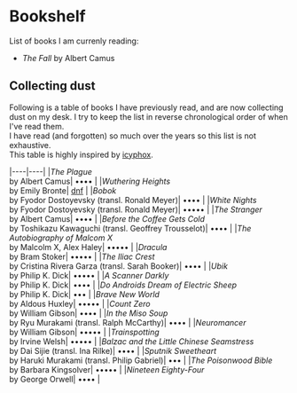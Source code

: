 # Bookshelf

List of books I am currenly reading:

- _The Fall_ by Albert Camus

## Collecting dust

Following is a table of books I have previously read, and are now collecting dust on my desk.
I try to keep the list in reverse chronological order of when I've read them.  
I have read (and forgotten) so much over the years so this list is not exhaustive.  
This table is highly inspired by [icyphox](https://icyphox.sh/reading/ "reading - icyphox").  

|----|----|
|_The Plague_<br>by Albert Camus| •••• |
|_Wuthering Heights_<br>by Emily Bronte| [dnf](# "will come back to at some point") |
|_Bobok_<br>by Fyodor Dostoyevsky (transl. Ronald Meyer)| •••• |
|_White Nights_<br>by Fyodor Dostoyevsky (transl. Ronald Meyer)| ••••• |
|_The Stranger_<br>by Albert Camus| •••• |
|_Before the Coffee Gets Cold_<br>by Toshikazu Kawaguchi (transl. Geoffrey Trousselot)| •••• |
|_The Autobiography of Malcom X_<br>by Malcolm X, Alex Haley| ••••• |
|_Dracula_<br>by Bram Stoker| ••••• |
|_The Iliac Crest_<br>by Cristina Rivera Garza (transl. Sarah Booker)| •••• |
|_Ubik_<br>by Philip K. Dick| ••••• |
|_A Scanner Darkly_<br>by Philip K. Dick| •••• |
|_Do Androids Dream of Electric Sheep_<br>by Philip K. Dick| ••• |
|_Brave New World_<br>by Aldous Huxley| ••••• |
|_Count Zero_<br>by William Gibson| •••• |
|_In the Miso Soup_<br>by Ryu Murakami (transl. Ralph McCarthy)| •••• |
|_Neuromancer_<br>by William Gibson| ••••• |
|_Trainspotting_<br>by Irvine Welsh| ••••• |
|_Balzac and the Little Chinese Seamstress_<br>by Dai Sijie (transl. Ina Rilke)| •••• |
|_Sputnik Sweetheart_<br>by Haruki Murakami (transl. Philip Gabriel)| ••• |
|_The Poisonwood Bible_<br>by Barbara Kingsolver| ••••• |
|_Nineteen Eighty-Four_<br>by George Orwell| •••• |
